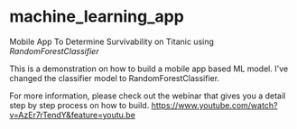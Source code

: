 # machine_learning_app
Mobile App To Determine Survivability on Titanic using *RandomForestClassifier*

This is a demonstration on how to build a mobile app based ML model. I've changed the classifier model to RandomForestClassifier.

For more information, please check out the webinar that gives you a detail step by step process on how to build. 
https://www.youtube.com/watch?v=AzEr7rTendY&feature=youtu.be
